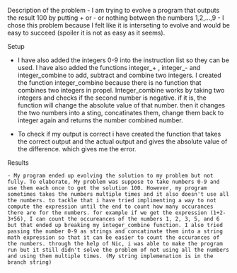 Description of the problem
    - I am trying to evolve a program that outputs the result 100 by putting + or - or nothing between the numbers 1,2,…,9
    - I chose this problem because I felt like it is interseting to evolve and would be easy to succeed (spoiler it is not as easy as it seems). 

Setup 

- I have also added the integers 0-9 into the instruction list so they can be used.  I have also added the functions integer_+ , integer_- and integer_combine to add, subtract and combine two integers. I created the function integer_combine because there is no function that combines two integers in propel. Integer_combine works by taking two integers and checks if the second number is negative. if it is, the function will change the absolute value of that number. then it changes the two numbers into a sting, concatinates them, change them back to integer again and returns the number combined number.  

- To check if my output is correct i have created the function that takes the correct output and the actual output and gives the absolute value of the difference. which gives me the error. 


Results 

    - My program ended up evolving the solution to my problem but not fully. To elaborate, My problem was suppose to take numbers 0-9 and use them each once to get the solution 100. However, my program sometimes takes the numbers multiple times and it also doesn't use all the numbers. to tackle that i have tried implimenting a way to not compute the expression until the end to count how many occurances there are for the numbers. for example if we get the expression (1+2-3+56), I can count the occureances of the numbers 1, 2, 3, 5, and 6 but that ended up breaking my integer_combine function. I also tried passing the number 0-9 as strings and concatinate them into a string math expression so that it can be easier to count the occurances of the numbers. through the help of Nic, i was able to make the program run but it still didn't solve the problem of not using all the numbers and using them multiple times. (My string implemenation is in the branch string) 

